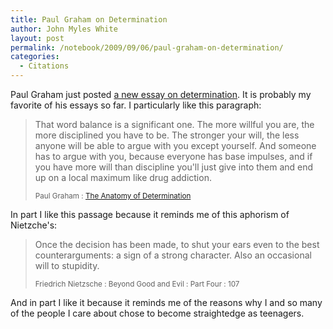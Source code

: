 ```yaml
---
title: Paul Graham on Determination
author: John Myles White
layout: post
permalink: /notebook/2009/09/06/paul-graham-on-determination/
categories:
  - Citations
---
```


Paul Graham just posted [a new essay on determination](http://www.paulgraham.com/determination.html). It is probably my favorite of his essays so far. I particularly like this paragraph:

<blockquote>
<p>That word balance is a significant one. The more willful you are, the more disciplined you have to be. The stronger your will, the less anyone will be able to argue with you except yourself. And someone has to argue with you, because everyone has base impulses, and if you have more will than discipline you'll just give into them and end up on a local maximum like drug addiction.</p>

<small>Paul Graham : [The Anatomy of Determination](http://www.paulgraham.com/determination.html)</small>
</blockquote>

In part I like this passage because it reminds me of this aphorism of Nietzche's:

<blockquote>
<p>Once the decision has been made, to shut your ears even to the best counterarguments: a sign of a strong character. Also an occasional will to stupidity.</p>

<small>Friedrich Nietzsche : Beyond Good and Evil : Part Four : 107</small>
</blockquote>

And in part I like it because it reminds me of the reasons why I and so many of the people I care about chose to become straightedge as teenagers.
